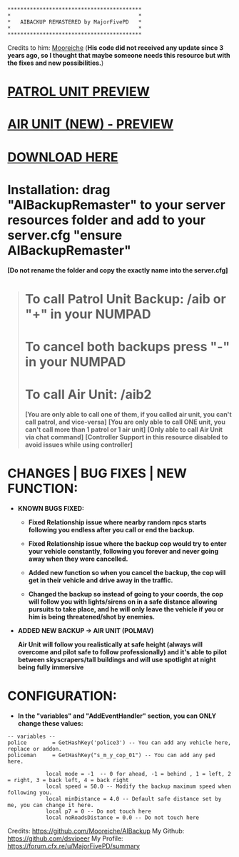 ```
******************************************
*                                        *
*   AIBACKUP REMASTERED by MajorFivePD   *
*                                        *
******************************************
```
Credits to him: [Mooreiche](https://github.com/Mooreiche/AIBackup) 
(**His code did not received any update since 3 years ago, so I thought that maybe someone needs this resource but with the fixes and new possibilities.**)


# **[PATROL UNIT PREVIEW](https://www.youtube.com/watch?v=gXKo5G4lU_4)**
# **[AIR UNIT (NEW) - PREVIEW](https://www.youtube.com/watch?v=PcPQ2wpQlq0)**

# **[DOWNLOAD HERE](https://github.com/dsvipeer/AIBackupRemaster/releases/tag/fivem)**


# Installation: drag "AIBackupRemaster" to your server resources folder and add to your server.cfg "ensure AIBackupRemaster" 
**[Do not rename the folder and copy the exactly name into the server.cfg]**

> # To call Patrol Unit Backup: /aib or "+" in your NUMPAD 
> # To cancel both backups press "-" in your NUMPAD 
> # To call Air Unit: /aib2 
> **[You are only able to call one of them, if you called air unit, you can't call patrol, and vice-versa]**
> **[You are only able to call ONE unit, you can't call more than 1 patrol or 1 air unit]**
> **[Only able to call Air Unit via chat command]**
> **[Controller Support in this resource disabled to avoid issues while using controller]**

# CHANGES | BUG FIXES | NEW FUNCTION:

*  **KNOWN BUGS FIXED:**

      * **Fixed Relationship issue where nearby random npcs starts following you endless after you call or end the backup.**

     *  **Fixed Relationship issue where the backup cop would try to enter your vehicle constantly, following you forever and never going away when they were cancelled.**

   *  **Added new function so when you cancel the backup, the cop will get in their vehicle and drive away in the traffic.**

   * **Changed the backup so instead of going to your coords, the cop will follow you with lights/sirens on in a safe distance allowing pursuits to take place, and he will only leave the vehicle if you or him is being threatened/shot by enemies.**


* **ADDED NEW BACKUP -> AIR UNIT (POLMAV)**
    
   **Air Unit will follow you realistically at safe height (always will overcome and pilot safe to follow professionally) and it's able to pilot between skyscrapers/tall buildings and will use spotlight at night being fully immersive**

# CONFIGURATION:
   * **In the "variables" and "AddEventHandler" section, you can ONLY change these values:**


```
-- variables --
police        = GetHashKey('police3') -- You can add any vehicle here, replace or addon.
policeman     = GetHashKey("s_m_y_cop_01") -- You can add any ped here.

            local mode = -1  -- 0 for ahead, -1 = behind , 1 = left, 2 = right, 3 = back left, 4 = back right  
            local speed = 50.0 -- Modify the backup maximum speed when following you.
            local minDistance = 4.0 -- Default safe distance set by me, you can change it here.
            local p7 = 0 -- Do not touch here
            local noRoadsDistance = 0.0 -- Do not touch here

```


Credits: https://github.com/Mooreiche/AIBackup
  My Github: https://github.com/dsvipeer
  My Profile: https://forum.cfx.re/u/MajorFivePD/summary
